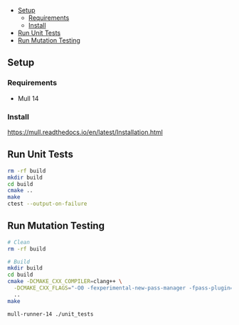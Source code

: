 - [Setup](#setup)
  - [Requirements](#requirements)
  - [Install](#install)
- [Run Unit Tests](#run-unit-tests)
- [Run Mutation Testing](#run-mutation-testing)

## Setup

### Requirements

- Mull 14

### Install

https://mull.readthedocs.io/en/latest/Installation.html

## Run Unit Tests

```bash
rm -rf build
mkdir build
cd build
cmake ..
make
ctest --output-on-failure
```

## Run Mutation Testing

```bash
# Clean
rm -rf build

# Build
mkdir build
cd build
cmake -DCMAKE_CXX_COMPILER=clang++ \
  -DCMAKE_CXX_FLAGS="-O0 -fexperimental-new-pass-manager -fpass-plugin=/usr/lib/mull-ir-frontend-14 -g -grecord-command-line -stdlib=libc++" \
  ..
make

mull-runner-14 ./unit_tests
```

